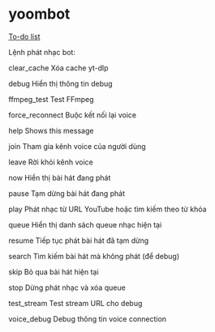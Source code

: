 # yoombot
[To-do list](https://docs.google.com/spreadsheets/d/1bn4rU957q-AAq0J2euaXHhaUvOfMbPnhTEufp4CEu5U/edit?usp=sharing)

Lệnh phát nhạc bot:

  clear_cache     Xóa cache yt-dlp
  
  debug           Hiển thị thông tin debug
  
  ffmpeg_test     Test FFmpeg
  
  force_reconnect Buộc kết nối lại voice
  
  help            Shows this message
  
  join            Tham gia kênh voice của người dùng
  
  leave           Rời khỏi kênh voice
  
  now             Hiển thị bài hát đang phát
  
  pause           Tạm dừng bài hát đang phát
  
  play            Phát nhạc từ URL YouTube hoặc tìm kiếm theo từ khóa
  
  queue           Hiển thị danh sách queue nhạc hiện tại
  
  resume          Tiếp tục phát bài hát đã tạm dừng
  
  search          Tìm kiếm bài hát mà không phát (để debug)
  
  skip            Bỏ qua bài hát hiện tại
  
  stop            Dừng phát nhạc và xóa queue
  
  test_stream     Test stream URL cho debug
  
  voice_debug     Debug thông tin voice connection

